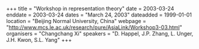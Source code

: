 +++
title = "Workshop in representation theory"
date = 2003-03-24
enddate = 2003-03-24
dates = "March 24, 2003"
dateadded = 1999-01-01
location = "Beijing Normal University, China"
webpage = "http://www.mcs.le.ac.uk/research/pure/AsiaLink/Workshop3-03.html"
organisers = "Changchang Xi"
speakers = "D. Happel, J.P. Zhang, L. Unger, J.H. Kwon, S.L. Yang"
+++
